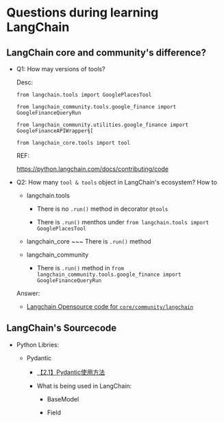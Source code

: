 # Questions during learning LangChain

## LangChain core and community's difference?

* Q1: How may versions of tools?

    Desc:
    ```
    from langchain.tools import GooglePlacesTool

    from langchain_community.tools.google_finance import GoogleFinanceQueryRun

    from langchain_community.utilities.google_finance import GoogleFinanceAPIWrapper§[

    from langchain_core.tools import tool

    ```
    
    REF:

    https://python.langchain.com/docs/contributing/code

* Q2: How many `tool & tools` object in LangChain's ecosystem? How to 

    - langchain.tools

        * There is no `.run()` method in decorator `@tools`

        * There is `.run()` menthos under `from langchain.tools import GooglePlacesTool`

    - langchain_core    ~~~   There is `.run()` method

    - langchain_community

        * There is `.run()` method in `from langchain_community.tools.google_finance import GoogleFinanceQueryRun`

    Answer:

    - [Langchain Opensource code for `core/community/langchain`](https://github.com/langchain-ai/langchain/tree/master/libs)

## LangChain's Sourcecode

* Python Libries:

    - Pydantic

        * [【2.1】Pydantic使用方法](https://blog.csdn.net/Chimengmeng/article/details/133648966)

        * What is being used in LangChain:

            - BaseModel

            - Field
